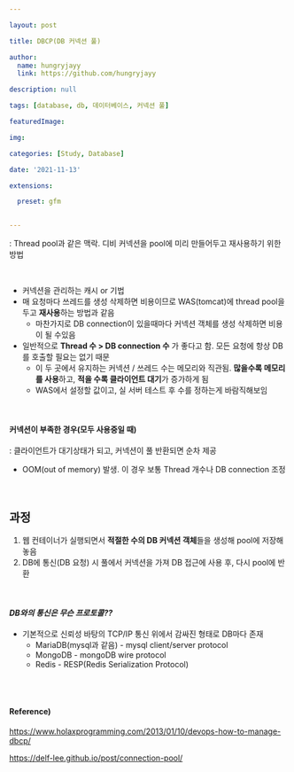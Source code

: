 ```yaml
---

layout: post

title: DBCP(DB 커넥션 풀)

author: 
  name: hungryjayy
  link: https://github.com/hungryjayy

description: null

tags: [database, db, 데이터베이스, 커넥션 풀]

featuredImage: 

img: 

categories: [Study, Database]

date: '2021-11-13'

extensions:

  preset: gfm


---
```


: Thread pool과 같은 맥락. 디비 커넥션을 pool에 미리 만들어두고 재사용하기 위한 방법

<br>

* 커넥션을 관리하는 캐시 or 기법
* 매 요청마다 쓰레드를 생성 삭제하면 비용이므로 WAS(tomcat)에 thread pool을 두고 **재사용**하는 방법과 같음
  * 마찬가지로 DB connection이 있을때마다 커넥션 객체를 생성 삭제하면 비용이 될 수있음
* 일반적으로 **Thread 수 > DB connection 수** 가 좋다고 함. 모든 요청에 항상 DB를 호출할 필요는 없기 때문
  * 이 두 곳에서 유지하는 커넥션 / 쓰레드 수는 메모리와 직관됨. **많을수록 메모리를 사용**하고, **적을 수록 클라이언트 대기**가 증가하게 됨
  * WAS에서 설정할 값이고, 실 서버 테스트 후 수를 정하는게 바람직해보임

<br>

#### 커넥션이 부족한 경우(모두 사용중일 때)

: 클라이언트가 대기상태가 되고, 커넥션이 풀 반환되면 순차 제공

* OOM(out of memory) 발생. 이 경우 보통 Thread 개수나 DB connection 조정

<br>

## 과정

1. 웹 컨테이너가 실행되면서 **적절한 수의 DB 커넥션 객체**들을 생성해 pool에 저장해놓음
2. DB에 통신(DB 요청) 시 풀에서 커넥션을 가져 DB 접근에 사용 후, 다시 pool에 반환

<br>

#### *DB와의 통신은 무슨 프로토콜??*

* 기본적으로 신뢰성 바탕의 TCP/IP 통신 위에서 감싸진 형태로 DB마다 존재
  * MariaDB(mysql과 같음) - mysql client/server protocol
  * MongoDB - mongoDB wire protocol
  * Redis - RESP(Redis Serialization Protocol)

<br><br>

#### Reference)

https://www.holaxprogramming.com/2013/01/10/devops-how-to-manage-dbcp/

https://delf-lee.github.io/post/connection-pool/